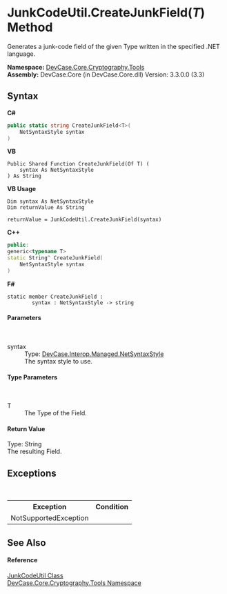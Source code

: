 # JunkCodeUtil.CreateJunkField(*T*) Method 
 

Generates a junk-code field of the given Type written in the specified .NET language.

**Namespace:**&nbsp;<a href="N_DevCase_Core_Cryptography_Tools">DevCase.Core.Cryptography.Tools</a><br />**Assembly:**&nbsp;DevCase.Core (in DevCase.Core.dll) Version: 3.3.0.0 (3.3)

## Syntax

**C#**<br />
``` C#
public static string CreateJunkField<T>(
	NetSyntaxStyle syntax
)

```

**VB**<br />
``` VB
Public Shared Function CreateJunkField(Of T) ( 
	syntax As NetSyntaxStyle
) As String
```

**VB Usage**<br />
``` VB Usage
Dim syntax As NetSyntaxStyle
Dim returnValue As String

returnValue = JunkCodeUtil.CreateJunkField(syntax)
```

**C++**<br />
``` C++
public:
generic<typename T>
static String^ CreateJunkField(
	NetSyntaxStyle syntax
)
```

**F#**<br />
``` F#
static member CreateJunkField : 
        syntax : NetSyntaxStyle -> string 

```


#### Parameters
&nbsp;<dl><dt>syntax</dt><dd>Type: <a href="T_DevCase_Interop_Managed_NetSyntaxStyle">DevCase.Interop.Managed.NetSyntaxStyle</a><br />The syntax style to use.</dd></dl>

#### Type Parameters
&nbsp;<dl><dt>T</dt><dd>The Type of the Field.</dd></dl>

#### Return Value
Type: String<br />The resulting Field.

## Exceptions
&nbsp;<table><tr><th>Exception</th><th>Condition</th></tr><tr><td>NotSupportedException</td><td /></tr></table>

## See Also


#### Reference
<a href="T_DevCase_Core_Cryptography_Tools_JunkCodeUtil">JunkCodeUtil Class</a><br /><a href="N_DevCase_Core_Cryptography_Tools">DevCase.Core.Cryptography.Tools Namespace</a><br />